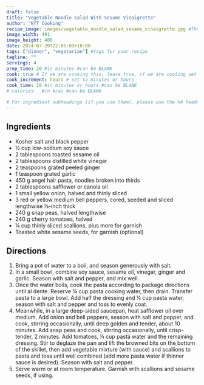 ```yaml
---
draft: false
title: "Vegetable Noodle Salad With Sesame Vinaigrette"
author: "NYT Cooking"
recipe_image: images/vegetable_noodle_salad_sesame_vinaigrette.jpg #The image for your recipe
image_width: 491
image_height: 400
date: 2024-07-20T22:05:03+10:00
tags: ["dinner", "vegetarian"] #tags for your recipe
tagline: ""
servings: 4
prep_time: 20 #in minutes #can be BLANK
cook: true # If we are cooking this, leave true, if we are cooling set to false
cook_increment: hours # set to minutes or hours
cook_time: 10 #in minutes or hours #can be BLANK
# calories:  #in kcal #can be BLANK

# For ingredient subheadings (if you use them), please use the h4 header.  For print view I have those elements targeted
---
```



## Ingredients

- Kosher salt and black pepper
- ½ cup low-sodium soy sauce
- 2 tablespoons toasted sesame oil
- 2 tablespoons distilled white vinegar
- 2 teaspoons grated peeled ginger
- 1 teaspoon grated garlic
- 450 g angel hair pasta, noodles broken into thirds
- 2 tablespoons safflower or canola oil
- 1 small yellow onion, halved and thinly sliced
- 3 red or yellow medium bell peppers, cored, seeded and sliced lengthwise ⅛-inch thick
- 240 g snap peas, halved lengthwise
- 240 g cherry tomatoes, halved
- ¼ cup thinly sliced scallions, plus more for garnish
- Toasted white sesame seeds, for garnish (optional)

## Directions

1. Bring a pot of water to a boil, and season generously with salt.
2. In a small bowl, combine soy sauce, sesame oil, vinegar, ginger and garlic. Season with salt and pepper, and mix well.
3. Once the water boils, cook the pasta according to package directions until al dente. Reserve ¾ cup pasta cooking water, then drain. Transfer pasta to a large bowl. Add half the dressing and ¼ cup pasta water, season with salt and pepper and toss to evenly coat.
4. Meanwhile, in a large deep-sided saucepan, heat safflower oil over medium. Add onion and bell peppers, season with salt and pepper, and cook, stirring occasionally, until deep golden and tender, about 10 minutes. Add snap peas and cook, stirring occasionally, until crisp-tender, 2 minutes. Add tomatoes, ¼ cup pasta water and the remaining dressing. Stir to deglaze the pan and lift the browned bits on the bottom of the skillet, then add vegetable mixture (with sauce) and scallions to pasta and toss until well combined (add more pasta water if thinner sauce is desired). Season with salt and pepper.
5. Serve warm or at room temperature. Garnish with scallions and sesame seeds, if using.